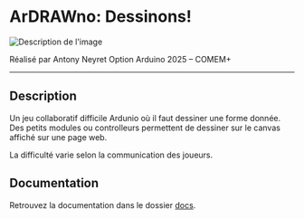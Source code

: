 # ArDRAWno: Dessinons!

![Description de l'image](/docs/assets/photo-de-mon-projet.png)

Réalisé par Antony Neyret
Option Arduino 2025 – COMEM+

---

## Description

Un jeu collaboratif difficile Ardunio où il faut dessiner une forme donnée. Des petits modules ou controlleurs permettent de dessiner sur le canvas affiché sur une page web.

La difficulté varie selon la communication des joueurs.

## Documentation

Retrouvez la documentation dans le dossier [docs](docs/).
